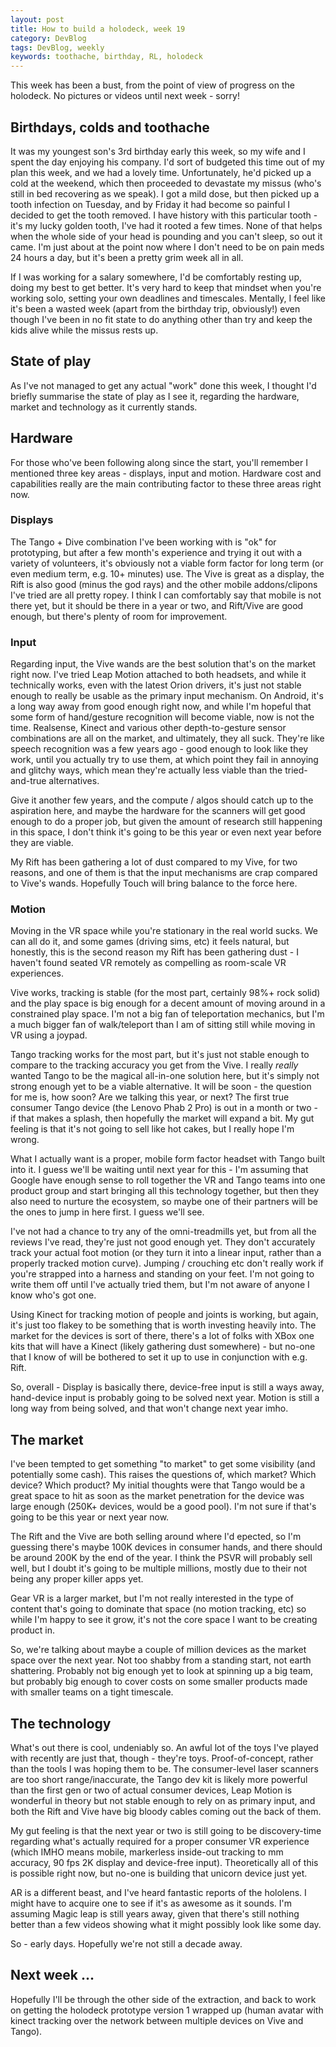 ```yaml
---
layout: post
title: How to build a holodeck, week 19
category: DevBlog
tags: DevBlog, weekly
keywords: toothache, birthday, RL, holodeck
---
```


This week has been a bust, from the point of view of progress on the holodeck.
No pictures or videos until next week - sorry!

## Birthdays, colds and toothache

It was my youngest son's 3rd birthday early this week, so my wife and I spent
the day enjoying his company. I'd sort of budgeted this time out of my plan
this week, and we had a lovely time. Unfortunately, he'd picked up a cold at
the weekend, which then proceeded to devastate my missus (who's still in bed
recovering as we speak). I got a mild dose, but then picked up a tooth infection
on Tuesday, and by Friday it had become so painful I decided to get the tooth
removed. I have history with this particular tooth - it's my lucky golden tooth,
I've had it rooted a few times. None of that helps when the whole side of your
head is pounding and you can't sleep, so out it came. I'm just about at the
point now where I don't need to be on pain meds 24 hours a day, but it's been
a pretty grim week all in all.

If I was working for a salary somewhere, I'd be comfortably resting up, doing my
best to get better. It's very hard to keep that mindset when you're working
solo, setting your own deadlines and timescales. Mentally, I feel like it's
been a wasted week (apart from the birthday trip, obviously!) even though
I've been in no fit state to do anything other than try and keep the kids alive
while the missus rests up.

## State of play

As I've not managed to get any actual "work" done this week, I thought I'd
briefly summarise the state of play as I see it, regarding the hardware, market
and technology as it currently stands.

## Hardware

For those who've been following along since the start, you'll remember I mentioned
three key areas - displays, input and motion. Hardware cost and capabilities really are
the main contributing factor to these three areas right now.

### Displays

 The Tango + Dive
combination I've been working with is "ok" for prototyping, but after a few
month's experience and trying it out with a variety of volunteers, it's obviously
not a viable form factor for long term (or even medium term, e.g. 10+ minutes) use.
The Vive is great as a display, the Rift is also good (minus the god rays) and the
other mobile addons/clipons I've tried are all pretty ropey. I think I can
comfortably say that mobile is not there yet, but it should be there in a year
or two, and Rift/Vive are good enough, but there's plenty of room for improvement.

### Input

Regarding input, the Vive wands are the best solution that's on the market right now.
I've tried Leap Motion attached to both headsets, and while it technically works,
even with the latest Orion drivers, it's just not stable enough to really be
usable as the primary input mechanism. On Android, it's a long way away from
good enough right now, and while I'm hopeful that some form of hand/gesture
recognition will become viable, now is not the time. Realsense, Kinect and various other depth-to-gesture
sensor combinations are all on the market, and ultimately, they all suck. They're like
speech recognition was a few years ago - good enough to look like they work, until
you actually try to use them, at which point they fail in annoying and glitchy ways,
which mean they're actually less viable than the tried-and-true alternatives.

Give it another few years, and the compute / algos should catch up to the aspiration
here, and maybe the hardware for the scanners will get good enough to do a proper job,
but given the amount of research still happening in this space, I don't think
it's going to be this year or even next year before they are viable.

My Rift has been gathering a lot of dust compared to my Vive, for two reasons,
and one of them is that the input mechanisms are crap compared to Vive's wands. Hopefully
Touch will bring balance to the force here.


### Motion

Moving in the VR space while you're stationary in the real world sucks. We can all do it,
and some games (driving sims, etc) it feels natural, but honestly, this is the second
reason my Rift has been gathering dust - I haven't found seated VR remotely as
compelling as room-scale VR experiences.

Vive works, tracking is stable (for the most part, certainly 98%+ rock solid) and the
play space is big enough for a decent amount of moving around in a constrained play space.
I'm not a big fan of teleportation mechanics, but I'm a much bigger fan of walk/teleport
than I am of sitting still while moving in VR using a joypad.

Tango tracking works for the most part, but it's just not stable enough to compare to
the tracking accuracy you get from the Vive. I really *really* wanted Tango to be
the magical all-in-one solution here, but it's simply not strong enough yet to be
a viable alternative. It will be soon - the question for me is, how soon? Are we talking
this year, or next? The first true consumer Tango device (the Lenovo Phab 2 Pro) is out
in a month or two - if that makes a splash, then hopefully the market will expand a bit.
My gut feeling is that it's not going to sell like hot cakes, but I really hope I'm wrong.

What I actually want is a proper, mobile form factor headset with Tango built into it.
I guess we'll be waiting until next year for this - I'm assuming that Google have enough
sense to roll together the VR and Tango teams into one product group and start bringing
all this technology together, but then they also need to nurture the ecosystem, so
maybe one of their partners will be the ones to jump in here first. I guess we'll see.

I've not had a chance to try any of the omni-treadmills yet, but from all the reviews
I've read, they're just not good enough yet. They don't accurately track your actual foot
motion (or they turn it into a linear input, rather than a properly tracked motion curve).
Jumping / crouching etc don't really work if you're strapped into a harness and standing
on your feet. I'm not going to write them off until I've actually tried them, but I'm not
aware of anyone I know who's got one.

Using Kinect for tracking motion of people and joints is working, but again, it's just too
flakey to be something that is worth investing heavily into. The market for the devices
is sort of there, there's a lot of folks with XBox one kits that will have a Kinect (likely
gathering dust somewhere) - but no-one that I know of will be bothered to set it up
to use in conjunction with e.g. Rift. 

So, overall - Display is basically there, device-free input is still a ways away, hand-device
input is probably going to be solved next year. Motion is still a long way from being
solved, and that won't change next year imho.

## The market

I've been tempted to get something "to market" to get some visibility (and potentially
some cash). This raises the questions of, which market? Which device? Which product?
My initial thoughts were that Tango would be a great space to hit as soon as the market
penetration for the device was large enough (250K+ devices, would be a good pool). I'm
not sure if that's going to be this year or next year now.

The Rift and the Vive are both selling around where I'd epected, so I'm guessing there's
maybe 100K devices in consumer hands, and there should be around 200K by the end of the year.
I think the PSVR will probably sell well, but I doubt it's going to be multiple millions,
mostly due to their not being any proper killer apps yet.

Gear VR is a larger market, but I'm not really interested in the type of content that's going
to dominate that space (no motion tracking, etc) so while I'm happy to see it grow,
it's not the core space I want to be creating product in.

So, we're talking about maybe a couple of million devices as the market space over the
next year. Not too shabby from a standing start, not earth shattering. Probably not big
enough yet to look at spinning up a big team, but probably big enough to cover costs on
some smaller products made with smaller teams on a tight timescale.

## The technology

What's out there is cool, undeniably so. An awful lot of the toys I've played with recently
are just that, though - they're toys. Proof-of-concept, rather than the tools I was hoping them
to be. The consumer-level laser scanners are too short range/inaccurate, the Tango dev kit
is likely more powerful than the first gen or two of actual consumer devices, Leap Motion
is wonderful in theory but not stable enough to rely on as primary input, and both the Rift
and Vive have big bloody cables coming out the back of them.

My gut feeling is that the next year or two is still going to be discovery-time regarding
what's actually required for a proper consumer VR experience (which IMHO means mobile, markerless
inside-out tracking to mm accuracy, 90 fps 2K display and device-free input). Theoretically
all of this is possible right now, but no-one is building that unicorn device just yet.

AR is a different beast, and I've heard fantastic reports of the hololens. I might have to
acquire one to see if it's as awesome as it sounds. I'm assuming Magic leap is still years away,
given that there's still nothing better than a few videos showing what it might possibly
look like some day.

So - early days. Hopefully we're not still a decade away.

## Next week ...

Hopefully I'll be through the other side of the extraction, and back to work on getting
the holodeck prototype version 1 wrapped up (human avatar with kinect tracking over the
network between multiple devices on Vive and Tango).




